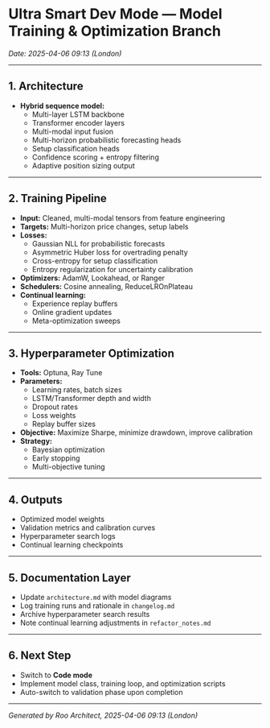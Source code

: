 # Ultra Smart Dev Mode — Model Training & Optimization Branch  
*Date: 2025-04-06 09:13 (London)*

---

## 1. Architecture

- **Hybrid sequence model:**  
  - Multi-layer LSTM backbone  
  - Transformer encoder layers  
  - Multi-modal input fusion  
  - Multi-horizon probabilistic forecasting heads  
  - Setup classification heads  
  - Confidence scoring + entropy filtering  
  - Adaptive position sizing output

---

## 2. Training Pipeline

- **Input:** Cleaned, multi-modal tensors from feature engineering  
- **Targets:** Multi-horizon price changes, setup labels  
- **Losses:**  
  - Gaussian NLL for probabilistic forecasts  
  - Asymmetric Huber loss for overtrading penalty  
  - Cross-entropy for setup classification  
  - Entropy regularization for uncertainty calibration  
- **Optimizers:** AdamW, Lookahead, or Ranger  
- **Schedulers:** Cosine annealing, ReduceLROnPlateau  
- **Continual learning:**  
  - Experience replay buffers  
  - Online gradient updates  
  - Meta-optimization sweeps

---

## 3. Hyperparameter Optimization

- **Tools:** Optuna, Ray Tune  
- **Parameters:**  
  - Learning rates, batch sizes  
  - LSTM/Transformer depth and width  
  - Dropout rates  
  - Loss weights  
  - Replay buffer sizes  
- **Objective:** Maximize Sharpe, minimize drawdown, improve calibration  
- **Strategy:**  
  - Bayesian optimization  
  - Early stopping  
  - Multi-objective tuning

---

## 4. Outputs

- Optimized model weights  
- Validation metrics and calibration curves  
- Hyperparameter search logs  
- Continual learning checkpoints

---

## 5. Documentation Layer

- Update `architecture.md` with model diagrams  
- Log training runs and rationale in `changelog.md`  
- Archive hyperparameter search results  
- Note continual learning adjustments in `refactor_notes.md`

---

## 6. Next Step

- Switch to **Code mode**  
- Implement model class, training loop, and optimization scripts  
- Auto-switch to validation phase upon completion

---

*Generated by Roo Architect, 2025-04-06 09:13 (London)*